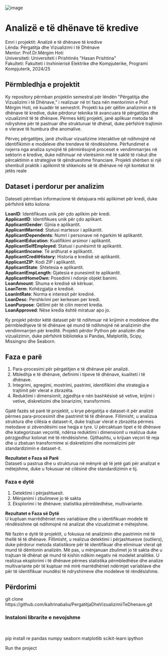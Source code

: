 ![image](https://github.com/user-attachments/assets/a2e1ad8f-ead5-49b7-9a15-b17c7e52be35)

<h1>Analizë e të dhënave të kredive</h1>
Emri i projektit: Analizë e të dhënave të kredive <br>
Lënda: Përgatitja dhe Vizualizimi i të Dhënave <br>
Mentor: Prof.Dr.Mërgim Hoti <br>
Universiteti: Universiteti i Prishtinës "Hasan Prishtina" <br>
Fakulteti: Fakulteti i Inxhinierisë Elektrike dhe Kompjuterike, Programi Kompjuterik, 2024/25


<h2>Përmbledhja e projektit</h2>

Ky repository përmban projektin semestral për lëndën "Përgatitja dhe Vizualizimi i të Dhënave," i realizuar në tri faza nën mentorimin e Prof. Mërgim Hoti, në kuadër të semestrit. Projekti ka për qëllim analizimin e të dhënave të kredive, duke përdorur teknika të avancuara të përgatitjes dhe vizualizimit të të dhënave. Përmes këtij projekti, janë aplikuar metoda të ndryshme për të pastruar dhe strukturuar të dhënat, duke përfshirë trajtimin e vlerave të humbura dhe anomalive.

Përveç përgatitjes, janë zhvilluar vizualizime interaktive që ndihmojnë në identifikimin e modeleve dhe trendeve të rëndësishme. Përfundimet e nxjerra nga analiza synojnë të përmirësojnë proceset e vendimmarrjes në sektorin e kredive, duke ndihmuar në vlerësimin më të saktë të riskut dhe përcaktimin e strategjive të qëndrueshme financiare. Projekti shërben si një shembull praktik i aplikimit të shkencës së të dhënave në një kontekst të jetës reale

<h2>Dataset i perdorur per analizim</h2>
Dateseti përmban informacione të detajuara mbi aplikimet për kredi, duke përfshirë këto kolona:

 
<strong>LoanID</strong>: Identifikues unik për çdo aplikim për kredi.<br>
<strong>ApplicantID</strong>: Identifikues unik për çdo aplikant.<br>
<strong>ApplicantGender</strong>: Gjinia e aplikantit.<br>
<strong>ApplicantMarried</strong>: Statusi martesor i aplikantit.<br>
<strong>ApplicantDependents</strong>: Numri i personave në ngarkim të aplikantit.<br>
<strong>ApplicantEducation</strong>: Kualifikimi arsimor i aplikantit.<br>
<strong>ApplicantSelfEmployed</strong>: Statusi i punësimit të aplikantit.<br>
<strong>ApplicantIncome</strong>: Të ardhurat e aplikantit.<br>
<strong>ApplicantCreditHistory</strong>: Historia e kredisë së aplikantit.<br>
<strong>ApplicantZIP</strong>: Kodi ZIP i aplikantit.<br>
<strong>ApplicantState</strong>: Shtetesia e aplikantit.<br>
<strong>ApplicantEmpLength</strong>: Gjatesia e punesimit te aplikantit. <br>
<strong>ApplicantHomeOwn</strong>: Posedimi i ndonje objekt banimi. <br>
<strong>LoanAmount</strong>: Shuma e kredisë së kërkuar.<br>
<strong>LoanTerm</strong>: Kohëzgjatja e kredisë.<br>
<strong>LoanIntRate</strong>: Norma e interesit për kredinë.<br>
<strong>LoanDesc</strong>: Pershkrimi per kerkesen per kredi. <br>
<strong>LoanPurpose</strong>: Qëllimi për të cilin merret kredia.<br>
<strong>LoanApproved</strong>: Nëse kredia është miratuar apo jo. <br>


Ky projekt përdor këtë dataset për të ndihmuar në krijimin e modeleve dhe përmbledhjeve të të dhënave që mund të ndihmojnë në analizimin dhe vendimmarrjen për kreditë.
Projekti përdor Python për analizën dhe vizualizimin, duke përfshirë biblioteka si Pandas, Matplotlib, Scipy, Missingno dhe Seaborn.

<h2>Faza e parë</h2> 

  1. Para-procesimi për përgatitjen e të dhënave për analizë.<br>
  2. Mbledhja e të dhënave, definimi i tipeve të dhënave, kualiteti i të dhënave.<br>
  3. Integrimi, agregimi, mostrimi, pastrimi, identifikimi dhe strategjia e trajtimit për vlerat e zbrazëta.<br>
  4. Reduktimi i dimensionit, zgjedhja e nën bashkësisë së vetive, krijimi i vetive, diskretizimi dhe binarizimi, transformimi.<br>

Gjatë fazës së parë të projektit, u krye përgatitja e dataset-it për analizë përmes para-procesimit dhe pastrimit të të dhënave. Fillimisht, u analizua struktura dhe cilësia e dataset-it, duke trajtuar vlerat e zbrazëta përmes metodave si zëvendësimi ose heqja e tyre. U përcaktuan tipet e të dhënave dhe kategorizuan veçoritë, ndërsa reduktimi i dimensionit u realizua duke përzgjedhur kolonat më të rëndësishme. Gjithashtu, u krijuan veçori të reja dhe u zbatuan transformime si diskretizimi dhe normalizimi për standardizimin e dataset-it. <br>

<b>Rezultatet e Faza së Parë</b><br>
Dataseti u pastrua dhe u strukturua në mënyrë që të jetë gati për analizat e mëtejshme, duke u fokusuar në cilësinë dhe standardizimin e tij.



### Faza e dytë

  1. Detektimi i përjashtuesit.<br>
  2. Mënjanimi i zbulimeve jo të sakta<br>
  3. Eksplorimi i te dhënave: statistika përmbledhëse, multivariante.<br>

<b>Rezultatet e Faza së Dytë</b><br>
U kuptuan marrëdhëniet mes variablave dhe u identifikuan modele të rëndësishme që ndihmojnë në analizat dhe vizualizimet e mëtejshme.




Në fazën e dytë të projektit, u fokusua në analizimin dhe pastrimin më të thellë të të dhënave. Fillimisht, u realizua detektimi i përjashtuesve (outliers), duke përdorur metoda statistikore për të identifikuar dhe eliminuar vlerat që mund të dëmtonin analizën. Më pas, u mënjanuan zbulimet jo të sakta dhe u trajtuan të dhënat që mund të kishin ndikim negativ në modelet analitike. U realizua eksplorimi i të dhënave përmes statistika përmbledhëse dhe analize multivariante për të kuptuar më mirë marrëdhëniet ndërmjet variablave dhe për të identifikuar mundësi të ndryshimeve dhe modeleve të rëndësishme. 


<h2>Përdorimi</h2>
git clone https://github.com/kaltrinabaliu/PergatitjaDheVizualizimiiTeDhenave.git<br>

<h3>Instaloni librarite e nevojshme</h3><br>

pip install re pandas numpy seaborn matplotlib scikit-learn ipython<br>

Run the project

